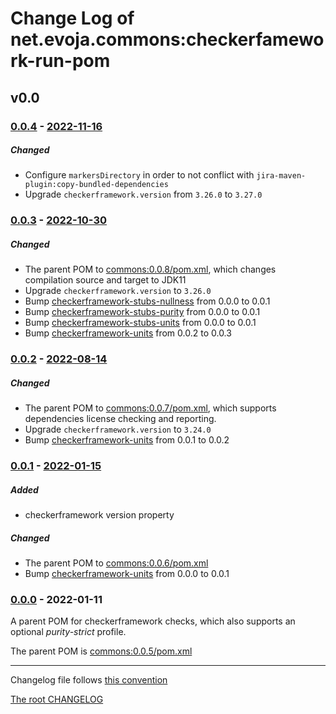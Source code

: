 # Change Log of net.evoja.commons:checkerfamework-run-pom

<!---
#### [Unreleased][unreleased]
##### Added
##### Changed
##### Deprecated
##### Removed
##### Fixed
##### Security
##### Broken
--->


## v0.0

### [0.0.4] - [2022-11-16][c-0.0.4]
##### Changed
* Configure `markersDirectory` in order to not conflict
with `jira-maven-plugin:copy-bundled-dependencies`
* Upgrade `checkerframework.version` from `3.26.0` to `3.27.0`


### [0.0.3] - [2022-10-30][c-0.0.3]
##### Changed
* The parent POM to [commons:0.0.8/pom.xml](https://github.com/evoja/java-commons/blob/commons/0.0.8/pom.xml),
	which changes compilation source and target to JDK11
* Upgrade `checkerframework.version` to `3.26.0`
* Bump [checkerframework-stubs-nullness](../checkerframework-stubs-nullness/) from 0.0.0 to 0.0.1
* Bump [checkerframework-stubs-purity](../checkerframework-stubs-purity/) from 0.0.0 to 0.0.1
* Bump [checkerframework-stubs-units](../checkerframework-stubs-units/) from 0.0.0 to 0.0.1
* Bump [checkerframework-units](../checkerframework-units/) from 0.0.2 to 0.0.3


### [0.0.2] - [2022-08-14][c-0.0.2]
##### Changed
* The parent POM to [commons:0.0.7/pom.xml](https://github.com/evoja/java-commons/blob/commons/0.0.7/pom.xml),
	which supports dependencies license checking and reporting.
* Upgrade `checkerframework.version` to `3.24.0`
* Bump [checkerframework-units](../checkerframework-units/) from 0.0.1 to 0.0.2


### [0.0.1] - [2022-01-15][c-0.0.1]
##### Added
* checkerframework version property

##### Changed
* The parent POM to [commons:0.0.6/pom.xml](https://github.com/evoja/java-commons/blob/commons/0.0.6/pom.xml)
* Bump [checkerframework-units](../checkerframework-units/) from 0.0.0 to 0.0.1


### [0.0.0] - 2022-01-11

A parent POM for checkerframework checks, which also supports
an optional _purity-strict_ profile.

The parent POM is [commons:0.0.5/pom.xml](https://github.com/evoja/java-commons/blob/commons/0.0.5/pom.xml)





------------
Changelog file follows [this convention](https://keepachangelog.com/)

[The root CHANGELOG](/CHANGELOG.md)


[unreleased]: https://github.com/evoja/java-commons/compare/checkerframework-run-pom/0.0.4...master

[c-0.0.4]: https://github.com/evoja/java-commons/compare/checkerframework-run-pom/0.0.3...checkerframework-run-pom/0.0.4
[0.0.4]: https://github.com/evoja/java-commons/tree/checkerframework-run-pom/0.0.4

[c-0.0.3]: https://github.com/evoja/java-commons/compare/checkerframework-run-pom/0.0.2...checkerframework-run-pom/0.0.3
[0.0.3]: https://github.com/evoja/java-commons/tree/checkerframework-run-pom/0.0.3

[c-0.0.2]: https://github.com/evoja/java-commons/compare/checkerframework-run-pom/0.0.1...checkerframework-run-pom/0.0.2
[0.0.2]: https://github.com/evoja/java-commons/tree/checkerframework-run-pom/0.0.2

[c-0.0.1]: https://github.com/evoja/java-commons/compare/checkerframework-run-pom/0.0.0...checkerframework-run-pom/0.0.1
[0.0.1]: https://github.com/evoja/java-commons/tree/checkerframework-run-pom/0.0.1

[0.0.0]: https://github.com/evoja/java-commons/tree/checkerframework-run-pom/0.0.0
